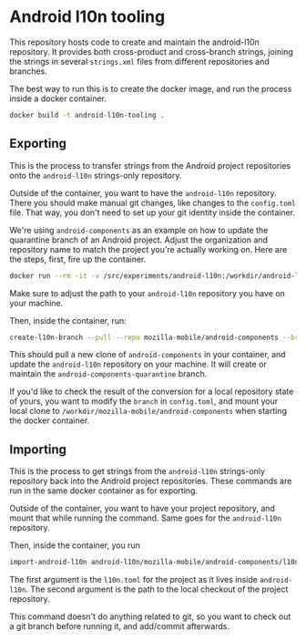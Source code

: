 # Android l10n tooling

This repository hosts code to create and maintain the android-l10n repository.
It provides both cross-product and cross-branch strings, joining the
strings in several `strings.xml` files from different repositories and
branches.

The best way to run this is to create the docker image, and run the process
inside a docker container.

```sh
docker build -t android-l10n-tooling .
```

## Exporting

This is the process to transfer strings from the Android project repositories
onto the `android-l10n` strings-only repository.

Outside of the container, you want to have the `android-l10n` repository.
There you should make manual git changes, like changes to the `config.toml`
file. That way, you don't need to set up your git identity inside the container.

We're using `android-components` as an example on how to update the quarantine
branch of an Android project. Adjust the organization and repository name to
match the project you're actually working on. Here are the steps, first, fire
up the container.

```sh
docker run --rm -it -v /src/experiments/android-l10n:/workdir/android-l10n android-l10n-tooling bash
```

Make sure to adjust the path to your `android-l10n` repository you have on
your machine.

Then, inside the container, run:

```sh
create-l10n-branch --pull --repo mozilla-mobile/android-components --branch android-components-quarantine android-l10n/
```

This should pull a new clone of `android-components` in your container, and
update the `android-l10n` repository on your machine. It will create or
maintain the `android-components-quarantine` branch.

If you'd like to check the result of the conversion for a local repository
state of yours, you want to modify the `branch` in `config.toml`, and mount
your local clone to `/workdir/mozilla-mobile/android-components` when starting
the docker container.

## Importing

This is the process to get strings from the `android-l10n` strings-only
repository back into the Android project repositories. These commands
are run in the same docker container as for exporting.

Outside of the container, you want to have your project repository, and
mount that while running the command. Same goes for the `android-l10n`
repository.

Then, inside the container, you run

```sh
import-android-l10n android-l10n/mozilla-mobile/android-components/l10n.toml mozilla-mobile/android-components
```

The first argument is the `l10n.toml` for the project as it lives inside
`android-l10n`. The second argument is the path to the local checkout of the
project repository.

This command doesn't do anything related to git, so you want to check out a 
git branch before running it, and add/commit afterwards.
